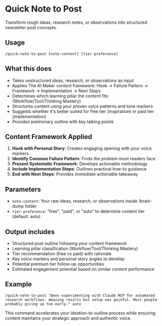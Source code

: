 # Quick Note to Post

Transform rough ideas, research notes, or observations into structured newsletter post concepts.

## Usage

```
/quick-note-to-post [note-content] [tier-preference]
```

## What this does

- Takes unstructured ideas, research, or observations as input
- Applies The AI Maker content framework: Hook → Failure Pattern → Framework → Implementation → Next Steps
- Determines which learning pillar the content fits (Workflow/Tool/Thinking Mastery)
- Structures content using your proven voice patterns and tone markers
- Suggests whether it's better suited for free tier (inspiration) or paid tier (implementation)
- Provides preliminary outline with key talking points

## Content Framework Applied

1. **Hook with Personal Story**: Creates engaging opening with your voice markers
2. **Identify Common Failure Pattern**: Finds the problem most readers face
3. **Present Systematic Framework**: Develops actionable methodology
4. **Include Implementation Steps**: Outlines practical how-to guidance
5. **End with Next Steps**: Provides immediate actionable takeaway

## Parameters

- `note-content`: Your raw ideas, research, or observations inside /brain-dump folder
- `tier-preference`: "free", "paid", or "auto" to determine content tier (default: auto)

## Output includes

- Structured post outline following your content framework
- Learning pillar classification (Workflow/Tool/Thinking Mastery)
- Tier recommendation (free vs paid) with rationale
- Key voice markers and personal story angles to develop
- Potential premium tier follow-up opportunities
- Estimated engagement potential based on similar content performance

## Example

```
/quick-note-to-post "Been experimenting with Claude MCP for automated research workflows. Amazing results but setup was painful. Most people probably giving up too early." auto
```

This command accelerates your ideation-to-outline process while ensuring content maintains your strategic approach and authentic voice.
